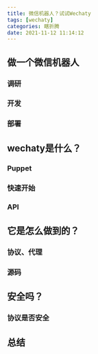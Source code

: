 ```yaml
---
title: 微信机器人？试试Wechaty
tags: [wechaty]
categories: 瞎折腾
date: 2021-11-12 11:14:12
---
```


## 做一个微信机器人

### 调研

### 开发

### 部署

## wechaty是什么？

### Puppet

### 快速开始

### API

## 它是怎么做到的？

### 协议、代理

### 源码

## 安全吗？

### 协议是否安全

## 总结

